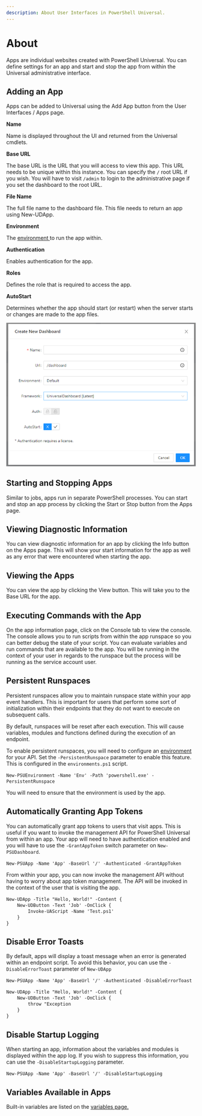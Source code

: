 ```yaml
---
description: About User Interfaces in PowerShell Universal.
---
```


# About

Apps are individual websites created with PowerShell Universal. You can define settings for an app and start and stop the app from within the Universal administrative interface.

## Adding an App

Apps can be added to Universal using the Add App button from the User Interfaces / Apps page.

**Name**

Name is displayed throughout the UI and returned from the Universal cmdlets.

**Base URL**

The base URL is the URL that you will access to view this app. This URL needs to be unique within this instance. You can specify the `/` root URL if you wish. You will have to visit `/admin` to login to the administrative page if you set the dashboard to the root URL.

**File Name**

The full file name to the dashboard file. This file needs to return an app using New-UDApp.

**Environment**

The [environment ](../config/environments.md)to run the app within.

**Authentication**

Enables authentication for the app.

**Roles**

Defines the role that is required to access the app.

**AutoStart**

Determines whether the app should start (or restart) when the server starts or changes are made to the app files.

![](<../.gitbook/assets/image (2) (1) (1).png>)

## Starting and Stopping Apps

Similar to jobs, apps run in separate PowerShell processes. You can start and stop an app process by clicking the Start or Stop button from the Apps page.

## Viewing Diagnostic Information

You can view diagnostic information for an app by clicking the Info button on the Apps page. This will show your start information for the app as well as any error that were encountered when starting the app.

## Viewing the Apps

You can view the app by clicking the View button. This will take you to the Base URL for the app.

## Executing Commands with the App

On the app information page, click on the Console tab to view the console. The console allows you to run scripts from within the app runspace so you can better debug the state of your script. You can evaluate variables and run commands that are available to the app. You will be running in the context of your user in regards to the runspace but the process will be running as the service account user.

## Persistent Runspaces

Persistent runspaces allow you to maintain runspace state within your app event handlers. This is important for users that perform some sort of initialization within their endpoints that they do not want to execute on subsequent calls.

By default, runspaces will be reset after each execution. This will cause variables, modules and functions defined during the execution of an endpoint.

To enable persistent runspaces, you will need to configure an [environment ](../config/environments.md)for your API. Set the `-PersistentRunspace` parameter to enable this feature. This is configured in the `environments.ps1` script.

```
New-PSUEnvironment -Name 'Env' -Path 'powershell.exe' -PersistentRunspace
```

You will need to ensure that the environment is used by the app.

## Automatically Granting App Tokens

You can automatically grant app tokens to users that visit apps. This is useful if you want to invoke the management API for PowerShell Universal from within an app. Your app will need to have authentication enabled and you will have to use the `-GrantAppToken` switch parameter on `New-PSUDashboard`.

```
New-PSUApp -Name 'App' -BaseUrl '/' -Authenticated -GrantAppToken
```

From within your app, you can now invoke the management API without having to worry about app token management. The API will be invoked in the context of the user that is visiting the app.

```
New-UDApp -Title "Hello, World!" -Content {
    New-UDButton -Text 'Job' -OnClick {
        Invoke-UAScript -Name 'Test.ps1'
    }
}
```

## Disable Error Toasts

By default, apps will display a toast message when an error is generated within an endpoint script. To avoid this behavior, you can use the `-DisableErrorToast` parameter of `New-UDApp`

```
New-PSUApp -Name 'App' -BaseUrl '/' -Authenticated -DisableErrorToast
```

```
New-UDApp -Title "Hello, World!" -Content {
    New-UDButton -Text 'Job' -OnClick {
        throw "Exception
    }
} 
```

## Disable Startup Logging

When starting an app, information about the variables and modules is displayed within the app log. If you wish to suppress this information, you can use the `-DisableStartupLogging` parameter.&#x20;

```
New-PSUApp -Name 'App' -BaseUrl '/' -DisableStartupLogging
```

## Variables Available in Apps

Built-in variables are listed on the [variables page.](../platform/variables.md#dashboards)
